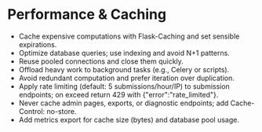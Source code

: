 # Performance & Caching

- Cache expensive computations with Flask-Caching and set sensible expirations.
- Optimize database queries; use indexing and avoid N+1 patterns.
- Reuse pooled connections and close them quickly.
- Offload heavy work to background tasks (e.g., Celery or scripts).
- Avoid redundant computation and prefer iteration over duplication.
- Apply rate limiting (default: 5 submissions/hour/IP) to submission endpoints; on exceed return 429 with {"error":"rate_limited"}.
- Never cache admin pages, exports, or diagnostic endpoints; add Cache-Control: no-store.
- Add metrics export for cache size (bytes) and database pool usage.